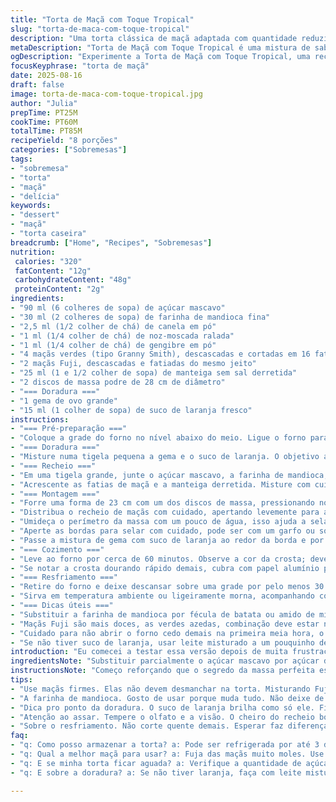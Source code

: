 ```yaml
---
title: "Torta de Maçã com Toque Tropical"
slug: "torta-de-maca-com-toque-tropical"
description: "Uma torta clássica de maçã adaptada com quantidade reduzida de açúcar e ingredientes trocados para mais sabor e textura. Mistura maçãs verdes e Fuji para contraste. O uso de farinha de mandioca no lugar da fécula tradicional dá uma crocância diferente. Canela e noz-moscada equilibram o aroma, com um toque de gengibre em pó que dá personalidade. A massa é amanteigada e fina, finalizada com uma leve pincelada de suco de laranja no lugar do leite na gema para a doradura, garantindo brilho e sabor extra. Cozida até a crosta dourar uniformemente e o recheio borbulhar nas frestas. Receita para 8 pessoas."
metaDescription: "Torta de Maçã com Toque Tropical é uma mistura de sabores que traz a crocância da farinha de mandioca e o frescor das maçãs"
ogDescription: "Experimente a Torta de Maçã com Toque Tropical, uma receita que combina tradição e sabor de forma irresistível"
focusKeyphrase: "torta de maçã"
date: 2025-08-16
draft: false
image: torta-de-maca-com-toque-tropical.jpg
author: "Julia"
prepTime: PT25M
cookTime: PT60M
totalTime: PT85M
recipeYield: "8 porções"
categories: ["Sobremesas"]
tags:
- "sobremesa"
- "torta"
- "maçã"
- "delícia"
keywords:
- "dessert"
- "maçã"
- "torta caseira"
breadcrumb: ["Home", "Recipes", "Sobremesas"]
nutrition: 
 calories: "320"
 fatContent: "12g"
 carbohydrateContent: "48g"
 proteinContent: "2g"
ingredients:
- "90 ml (6 colheres de sopa) de açúcar mascavo"
- "30 ml (2 colheres de sopa) de farinha de mandioca fina"
- "2,5 ml (1/2 colher de chá) de canela em pó"
- "1 ml (1/4 colher de chá) de noz-moscada ralada"
- "1 ml (1/4 colher de chá) de gengibre em pó"
- "4 maçãs verdes (tipo Granny Smith), descascadas e cortadas em 16 fatias"
- "2 maçãs Fuji, descascadas e fatiadas do mesmo jeito"
- "25 ml (1 e 1/2 colher de sopa) de manteiga sem sal derretida"
- "2 discos de massa podre de 28 cm de diâmetro"
- "=== Doradura ==="
- "1 gema de ovo grande"
- "15 ml (1 colher de sopa) de suco de laranja fresco"
instructions:
- "=== Pré-preparação ==="
- "Coloque a grade do forno no nível abaixo do meio. Ligue o forno para pré-aquecer a 185 ̊C (365 ̊F). Dá para perceber o calor entrando e preencher a cozinha."
- "=== Doradura ==="
- "Misture numa tigela pequena a gema e o suco de laranja. O objetivo aqui é dar um brilho intenso e um sabor sutil, diferente do leite convencional. Reserve."
- "=== Recheio ==="
- "Em uma tigela grande, junte o açúcar mascavo, a farinha de mandioca, a canela, a noz-moscada e o gengibre em pó. O gengibre é a minha sacada pra dar um 'up' no aroma — quem gosta sente imediatamente."
- "Acrescente as fatias de maçã e a manteiga derretida. Misture com cuidado para não despedaçar as maçãs, apenas envolver bem para distribuir o aroma e a gordura, que vai ajudar a caramelizar."
- "=== Montagem ==="
- "Forre uma forma de 23 cm com um dos discos de massa, pressionando no fundo e nas laterais. A base fina é importante para não roubar espaço para as maçãs."
- "Distribua o recheio de maçãs com cuidado, apertando levemente para acomodar as fatias, mas sem esmagar."
- "Umideça o perímetro da massa com um pouco de água, isso ajuda a selar. Cubra com a segunda massa, corte um pequeno X ou um buraco no centro para deixar o vapor escapar — sem isso, a tampa empapa e fica murcha."
- "Aperte as bordas para selar com cuidado, pode ser com um garfo ou só com os dedos mesmo, garantindo que não escape o suco durante o cozimento."
- "Passe a mistura de gema com suco de laranja ao redor da borda e por cima com um pincel, capriche na aparência para que a crosta fique dourada, brilhante e apetitosamente corada."
- "=== Cozimento ==="
- "Leve ao forno por cerca de 60 minutos. Observe a cor da crosta; deve ficar dourada e ligeiramente prateada perto das bordas. O recheio vai soltar um leve chiado e borbulhar pelas frestas, sinal clássico que está pronto."
- "Se notar a crosta dourando rápido demais, cubra com papel alumínio para evitar que queime antes do recheio cozinhar – isso já aconteceu comigo várias vezes, fica terrível."
- "=== Resfriamento ==="
- "Retire do forno e deixe descansar sobre uma grade por pelo menos 30 minutos. O recheio vai firmar e o aroma se intensifica. Cortar quente demais faz escorrer, paciência é essencial na boa cozinha."
- "Sirva em temperatura ambiente ou ligeiramente morna, acompanhando com creme fresco ou sorvete de baunilha, se quiser pirar mesmo."
- "=== Dicas úteis ==="
- "Substituir a farinha de mandioca por fécula de batata ou amido de milho funciona, porém muda a textura do recheio – a mandioca dá uma crocância leve que adoro."
- "Maçãs Fuji são mais doces, as verdes azedas, combinação deve estar no ponto. Prefiro usar três tipos, mas com só dois já dá certo."
- "Cuidado para não abrir o forno cedo demais na primeira meia hora, o choque térmico pode colapsar a massa e sujar a crosta."
- "Se não tiver suco de laranja, usar leite misturado a um pouquinho de mel também faz um brilho bacana no acabamento."
introduction: "Eu comecei a testar essa versão depois de muita frustração com tortas de maçã que quebravam a crosta na hora do corte ou ficavam sem sabor. Mudei radicalmente a proporção de açúcar, troquei o tradicional amido de milho pela farinha de mandioca para sentir uma textura diferente, e ainda joguei um toque de gengibre para fugir do convencional. A doradura com suco de laranja mudou o jogo visual, dá um brilho vivo e aquele aroma cítrico sutil que eu adoro, lembra sobremesas antigas da família. Foi ficando claro que observar o visual da crosta e o borbulhar do recheio é quem manda no tempo certo – fretar o relógio vai fazer você perder o ponto."
ingredientsNote: "Substituir parcialmente o açúcar mascavo por açúcar demerara funciona para quem quer reduzir o dulçor, mas cuidado para que o recheio permaneça úmido. A farinha de mandioca fina aqui pega o lugar do tradicional amido; se não encontrar, fécula de batata é substituto razoável. As maçãs ideais variam com a estação, mas errar para o lado de maçãs mais firmes evita uma torta encharcada e pesada. A manteiga deve estar derretida, não derretida demais – quente demais vai cozinhar as maçãs antes do tempo, perdendo a textura crocante. O uso do suco de laranja no lugar do leite na doradura proporciona brilho intenso e um aroma leve – outra alternativa é misturar com mel, para dourar com toque adocicado."
instructionsNote: "Começo reforçando que o segredo da massa perfeita está em não sobrecarregar a base com recheio. Pressionar as maçãs suavemente evita que o suco escape antes da hora, o que poderia deixar a crosta murcha. Selar bem a borda impede vazamentos durante o cozimento – essencial para forno doméstico. Durante o cozimento, abrir o forno só após os primeiros 30 minutos evita choque térmico, que pode causar colapso da massa. Para identificar o ponto, olho sempre a cor da crosta e o borbulhar do recheio, que já deve escorrer levemente pelas aberturas. Se a crosta dourar rápido e o recheio ainda estiver cru, cubro com papel alumínio para balancear. No resfriamento, aguardo pelo menos meia hora para que o recheio assente – isso garante que na hora de cortar tudo se mantenha firme e as fatias limpas."
tips:
- "Use maçãs firmes. Elas não devem desmanchar na torta. Misturando Fuji e Granny Smith, dá a combinação perfeita entre doce e azedo. Preste atenção na textura. Crocância é essencial."
- "A farinha de mandioca. Gosto de usar porque muda tudo. Não deixe de verificar a textura do recheio. Se ficar muito úmido, pode encharcar. Deixe a massa bem fina pra não perder espaço."
- "Dica pro ponto da doradura. O suco de laranja brilha como só ele. Fica maravilhoso. Use mel misturado se não tiver. Cuidado com o calor. A primeira meia hora é crucial pra massa não murchar."
- "Atenção ao assar. Tempere o olfato e a visão. O cheiro do recheio borbulhando é maravilhoso. Não abra a porta do forno cedo. O choque térmico pode afetar a textura, então só depois de 30 minutos é seguro."
- "Sobre o resfriamento. Não corte quente demais. Esperar faz diferença. Depois os sabores se assentam bem. O torta fica mais gostosa quando chega à temperatura ambiente. Sem pressa, vale a pena."
faq:
- "q: Como posso armazenar a torta? a: Pode ser refrigerada por até 3 dias. Além disso, se você precisar, pode congelar. Dura cerca de um mês. É importante cobrir com filme plástico. Respeitar isso é essencial."
- "q: Qual a melhor maçã para usar? a: Fuja das maçãs muito moles. Use maçãs firmes e bem maduras. Também prefira os tipos que você gosta. A mistura certa dá sabor e textura incrível. Vale a pena testar."
- "q: E se minha torta ficar aguada? a: Verifique a quantidade de açúcar. Menos açúcar ajuda. E também a farinha de mandioca aguenta umidade. Se perceber isso, deixe assar mais tempo. Não tenha medo."
- "q: E sobre a doradura? a: Se não tiver laranja, faça com leite misturado a mel. A doradura é a parte que dá aquele brilho. O visual é tudo na hora de servir. Brilho certo impressiona."

---
```

